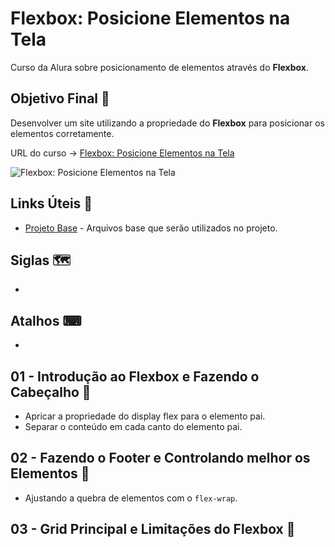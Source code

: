 # Flexbox: Posicione Elementos na Tela

Curso da Alura sobre posicionamento de elementos através do **Flexbox**.

## Objetivo Final &#x1F3AF;

Desenvolver um site utilizando a propriedade do **Flexbox** para posicionar os elementos corretamente.

URL do curso -> [Flexbox: Posicione Elementos na Tela](https://cursos.alura.com.br/course/posicione-elementos-com-flexbox)

![Flexbox: Posicione Elementos na Tela](https://www.alura.com.br/assets/api/share/curso-posicione-elementos-com-flexbox.png)

## Links Úteis &#x1F517;
* [Projeto Base](https://github.com/alura-cursos/posicione-elementos-com-flexbox/archive/809f39a39e473c574e3c6d9d9929626f8d1352fa.zip) - Arquivos base que serão utilizados no projeto.

## Siglas &#x1F5FA;
*

## Atalhos &#x2328;
*

## 01 - Introdução ao Flexbox e Fazendo o Cabeçalho &#x1F516;
* Apricar a propriedade do display flex para o elemento pai.
* Separar o conteúdo em cada canto do elemento pai.

## 02 - Fazendo o Footer e Controlando melhor os Elementos &#x1F516;
* Ajustando a quebra de elementos com o `flex-wrap`.

## 03 - Grid Principal e Limitações do Flexbox &#x1F516;